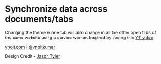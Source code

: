 # Synchronize data across documents/tabs

Changing the theme in one tab will also change in all the other open tabs of the same website using a service worker. Inspired by seeing this [YT video](https://www.youtube.com/watch?v=9UNwHmagedE&t=749s&ab_channel=GoogleChromeDevelopers)

[vnoit.com](https://vnoit.com) | [@vnoitkumar](https://twitter.com/vnoitkumar)

Design Credit - [Jason Tyler](https://codepen.io/jsndks/pen/qEXzOQ)
